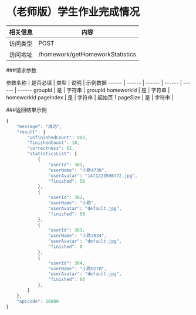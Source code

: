 
# （老师版）学生作业完成情况
 相关信息 | 内容
 ------ | ------
 访问类型 | POST
 访问地址 | /homework/getHomeworkStatistics

###请求参数

 参数名称 | 是否必填 | 类型 | 说明 | 示例数据
 ------ | ------ | ------ | ------ | ------ | ------
 groupId | 是 | 字符串 | groupId
 homeworkId | 是 | 字符串 | homeworkId
 pageIndex | 是 | 字符串 | 起始页 1
 pageSize | 是 | 字符串 | 

###返回结果示例

```javascript
{
    "message": "成功",
    "result": {
        "unfinishedCount": 902,
        "finishedCount": 10,
        "correctness": 62,
        "statisticsList": [
            {
                "userId": 381,
                "userName": "小欧4738",
                "userAvatar": "1471223596772.jpg",
                "finished": 58
            },
            {
                "userId": 382,
                "userName": "小欧",
                "userAvatar": "default.jpg",
                "finished": 58
            },
            {
                "userId": 383,
                "userName": "小欧2034",
                "userAvatar": "default.jpg",
                "finished": 0
            },
            {
                "userId": 384,
                "userName": "小欧0270",
                "userAvatar": "default.jpg",
                "finished": 66
            },
        ]
    },
    "apicode": 10000
}
